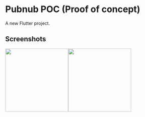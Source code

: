 # Pubnub POC (Proof of concept)

A new Flutter project.

## Screenshots
<image src="screenshots/1.png" width="200"><image src="screenshots/2.png" width="200">
